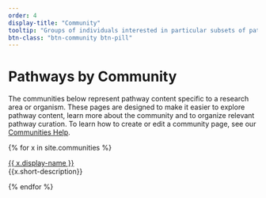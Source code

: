 ```yaml
---
order: 4
display-title: "Community"
tooltip: "Groups of individuals interested in particular subsets of pathways" 
btn-class: "btn-community btn-pill"
---
```


<h1>Pathways by Community</h1>
<p>The communities below represent pathway content specific to a research area or organism. These pages are designed to make it easier to explore pathway content, learn more about the community and to organize relevant pathway curation. To learn how to create or edit a community page, see our <a href="https://wikipathways.org/help_communities.html">Communities Help</a>.</p>
{% for x in site.communities %}
  <p><a class="btn btn-sm btn-pill btn-community" href="{{ x.url }}">{{ x.display-name }}</a>
<br />{{x.short-description}}</p> 
{% endfor %}

